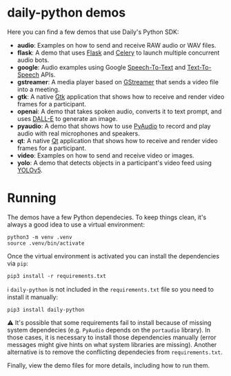 # daily-python demos

Here you can find a few demos that use Daily's Python SDK:

- **audio**: Examples on how to send and receive RAW audio or WAV files.
- **flask**: A demo that uses [Flask](https://flask.palletsprojects.com/) and [Celery](https://docs.celeryq.dev/) to launch multiple concurrent audio bots.
- **google**: Audio examples using Google [Speech-To-Text](https://cloud.google.com/speech-to-text) and [Text-To-Speech](https://cloud.google.com/text-to-speech) APIs.
- **gstreamer**: A media player based on [GStreamer](https://gstreamer.freedesktop.org/) that sends a video file into a meeting.
- **gtk**: A native [Gtk](https://www.gtk.org/) application that shows how to receive and render video frames for a participant.
- **openai**: A demo that takes spoken audio, converts it to text prompt, and uses [DALL-E](https://openai.com/dall-e) to generate an image.
- **pyaudio**: A demo that shows how to use [PyAudio](https://www.qt.io/qt-for-python) to record and play audio with real microphones and speakers.
- **qt**: A native [Qt](https://www.qt.io/qt-for-python) application that shows how to receive and render video frames for a participant.
- **video**: Examples on how to send and receive video or images.
- **yolo**: A demo that detects objects in a participant's video feed using [YOLOv5](https://pypi.org/project/yolov5/).

# Running

The demos have a few Python dependecies. To keep things clean, it's always a
good idea to use a virtual environment:

```
python3 -m venv .venv
source .venv/bin/activate
```

Once the virtual environment is activated you can install the dependencies via
`pip`:

```
pip3 install -r requirements.txt
```

ℹ️ `daily-python` is not included in the `requirements.txt` file so you need to
install it manually:

```
pip3 install daily-python
```

⚠️ It's possible that some requirements fail to install because of missing system
dependecies (e.g. `PyAudio` depends on the `portaudio` library). In those cases,
it is necessary to install those dependencies manually (error messages might
give hints on what system libraries are missing). Another alternative is to
remove the conflicting dependecies from `requirements.txt`.

Finally, view the demo files for more details, including how to run them.
